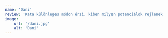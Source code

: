 ```yaml
---
name: 'Dani'
review: 'Kata különleges módon érzi, kiben milyen potenciálok rejlenek. Kedvességgel és kreatív ötleteken keresztül tud rávezetni, amit már te is tudsz magadról, csak még nem akarod elhinni. Pont azt a lökést adja meg, hogy rá tudj állni a saját utadra, amiért én nagyon hálás vagyok neki. Csak ajánlani tudom!'
image: 
    url: '/dani.jpg'
    alt: 'Dani'
---
```



